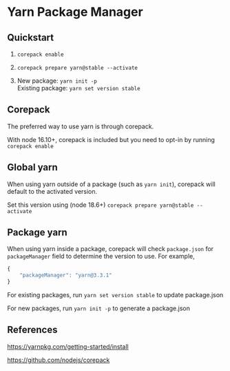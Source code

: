 # Yarn Package Manager

## Quickstart
1. `corepack enable`

2. `corepack prepare yarn@stable --activate`

3. New package: `yarn init -p`  
   Existing package: `yarn set version stable`

## Corepack

The preferred way to use yarn is through corepack.

With node 16.10+, corepack is included but you need to opt-in by running `corepack enable`

## Global yarn

When using yarn outside of a package (such as `yarn init`), corepack will default to the activated version.

Set this version using (node 18.6+) `corepack prepare yarn@stable --activate`

## Package yarn

When using yarn inside a package, corepack will check `package.json` for `packageManager` field to determine the version to use. For example,

```js
{
    "packageManager": "yarn@3.3.1"
}
```

For existing packages, run `yarn set version stable` to update package.json

For new packages, run `yarn init -p` to generate a package.json

## References

https://yarnpkg.com/getting-started/install

https://github.com/nodejs/corepack

